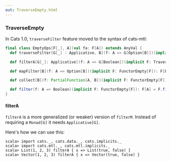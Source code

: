 ```yaml
---
out: TraverseEmpty.html
---
```


### TraverseEmpty

In Cats 1.0, `traverseFilter` feature moved to the syntax of cats-mtl:

```scala
final class EmptyOps[F[_], A](val fa: F[A]) extends AnyVal {
  def traverseFilter[G[_] : Applicative, B](f: A => G[Option[B]])(implicit F: TraverseEmpty[F]): G[F[B]] = F.traverseFilter(fa)(f)

  def filterA[G[_]: Applicative](f: A => G[Boolean])(implicit F: TraverseEmpty[F]): G[F[A]] = F.filterA(fa)(f)

  def mapFilter[B](f: A => Option[B])(implicit F: FunctorEmpty[F]): F[B] = F.mapFilter(fa)(f)

  def collect[B](f: PartialFunction[A, B])(implicit F: FunctorEmpty[F]): F[B] = F.collect(fa)(f)

  def filter(f: A => Boolean)(implicit F: FunctorEmpty[F]): F[A] = F.filter(fa)(f)
}
```

#### filterA

`filterA` is a more generalized (or weaker) version of `filterM`. Instead of requiring a `Monad[G]` it needs `Applicative[G]`.

Here's how we can use this:

```console
scala> import cats._, cats.data._, cats.implicits._
scala> import cats.mtl._, cats.mtl.implicits._
scala> List(1, 2, 3) filterA { x => List(true, false) }
scala> Vector(1, 2, 3) filterA { x => Vector(true, false) }
```
